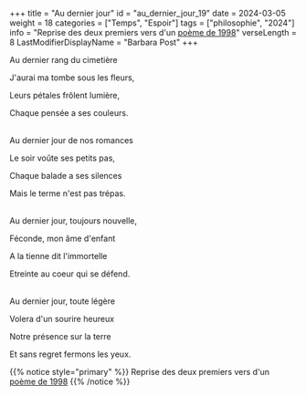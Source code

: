 +++
title = "Au dernier jour"
id = "au_dernier_jour_19"
date = 2024-03-05
weight = 18
categories = ["Temps", "Espoir"]
tags = ["philosophie", "2024"]
info = "Reprise des deux premiers vers d'un [poème de 1998](../6_sixieme_saison/fleurs_de_memoire)"
verseLength = 8
LastModifierDisplayName = "Barbara Post"
+++

Au dernier rang du cimetière

J'aurai ma tombe sous les fleurs,

Leurs pétales frôlent lumière,

Chaque pensée a ses couleurs.

 \
Au dernier jour de nos romances

Le soir voûte ses petits pas,

Chaque balade a ses silences

Mais le terme n'est pas trépas.

 \
Au dernier jour, toujours nouvelle,

Féconde, mon âme d'enfant

A la tienne dit l'immortelle

Etreinte au coeur qui se défend.

 \
Au dernier jour, toute légère

Volera d'un sourire heureux

Notre présence sur la terre

Et sans regret fermons les yeux.

{{% notice style="primary" %}}
Reprise des deux premiers vers d'un [poème de 1998](../6_sixieme_saison/fleurs_de_memoire)
{{% /notice %}}
